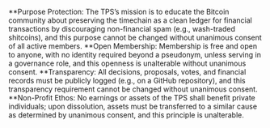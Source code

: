 **Purpose Protection: The TPS’s mission is to educate the Bitcoin community about preserving the timechain as a clean ledger for financial transactions by discouraging non-financial spam (e.g., wash-traded shitcoins), and this purpose cannot be changed without unanimous consent of all active members.
**Open Membership: Membership is free and open to anyone, with no identity required beyond a pseudonym, unless serving in a governance role, and this openness is unalterable without unanimous consent.
**Transparency: All decisions, proposals, votes, and financial records must be publicly logged (e.g., on a GitHub repository), and this transparency requirement cannot be changed without unanimous consent.
**Non-Profit Ethos: No earnings or assets of the TPS shall benefit private individuals; upon dissolution, assets must be transferred to a similar cause as determined by unanimous consent, and this principle is unalterable.
